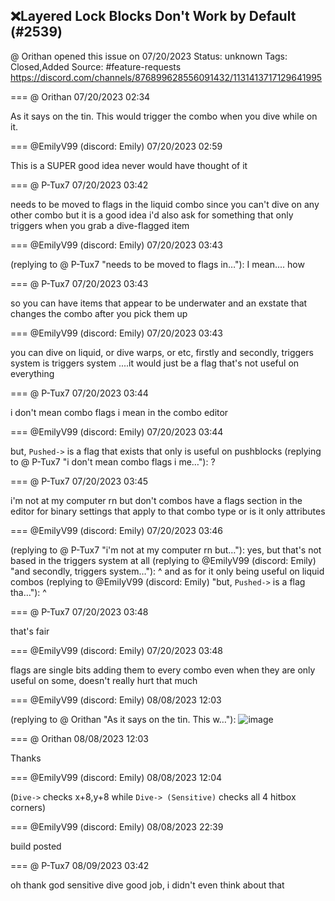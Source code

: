 ## ❌Layered Lock Blocks Don't Work by Default (#2539)
@ Orithan opened this issue on 07/20/2023
Status: unknown
Tags: Closed,Added
Source: #feature-requests https://discord.com/channels/876899628556091432/1131413717129641995


=== @ Orithan 07/20/2023 02:34

As it says on the tin. This would trigger the combo when you dive while on it.

=== @EmilyV99 (discord: Emily) 07/20/2023 02:59

This is a SUPER good idea
never would have thought of it

=== @ P-Tux7 07/20/2023 03:42

needs to be moved to flags in the liquid combo since you can't dive on any other combo
but it is a good idea
i'd also ask for something that only triggers when you grab a dive-flagged item

=== @EmilyV99 (discord: Emily) 07/20/2023 03:43

(replying to @ P-Tux7 "needs to be moved to flags in…"): I mean.... how

=== @ P-Tux7 07/20/2023 03:43

so you can have items that appear to be underwater and an exstate that changes the combo after you pick them up

=== @EmilyV99 (discord: Emily) 07/20/2023 03:43

you can dive on liquid, or dive warps, or etc, firstly
and secondly, triggers system is triggers system
....it would just be a flag that's not useful on everything

=== @ P-Tux7 07/20/2023 03:44

i don't mean combo flags i mean in the combo editor

=== @EmilyV99 (discord: Emily) 07/20/2023 03:44

but, `Pushed->` is a flag that exists that only is useful on pushblocks
(replying to @ P-Tux7 "i don't mean combo flags i me…"): ?

=== @ P-Tux7 07/20/2023 03:45

i'm not at my computer rn but don't combos have a flags section in the editor for binary settings that apply to that combo type
or is it only attributes

=== @EmilyV99 (discord: Emily) 07/20/2023 03:46

(replying to @ P-Tux7 "i'm not at my computer rn but…"): yes, but that's not based in the triggers system at all
(replying to @EmilyV99 (discord: Emily) "and secondly, triggers system…"): ^
and as for it only being useful on liquid combos
(replying to @EmilyV99 (discord: Emily) "but, `Pushed->` is a flag tha…"): ^

=== @ P-Tux7 07/20/2023 03:48

that's fair

=== @EmilyV99 (discord: Emily) 07/20/2023 03:48

flags are single bits
adding them to every combo even when they are only useful on some, doesn't really hurt that much

=== @EmilyV99 (discord: Emily) 08/08/2023 12:03

(replying to @ Orithan "As it says on the tin. This w…"): 
![image](https://cdn.discordapp.com/attachments/1131413717129641995/1138442403615879188/image.png?ex=65e70a1c&is=65d4951c&hm=ac329cee66bdfd271de910a06cc5bcf6fb83432e5fe248f43030f730bcbac178&)

=== @ Orithan 08/08/2023 12:03

Thanks

=== @EmilyV99 (discord: Emily) 08/08/2023 12:04

(`Dive->` checks x+8,y+8 while `Dive-> (Sensitive)` checks all 4 hitbox corners)

=== @EmilyV99 (discord: Emily) 08/08/2023 22:39

build posted

=== @ P-Tux7 08/09/2023 03:42

oh thank god sensitive dive
good job, i didn't even think about that
